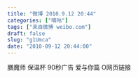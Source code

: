 ```yaml
---
title: "微博 2010.9.12 20:44"
categories: ["嘀咕"]
tags: ["来自微博 weibo.com"]
draft: false
slug: "g1Umca"
date: "2010-09-12 20:44:00"
---
```


<p>膳魔师 保温杯 90秒广告 爱与你篇 O网页链接 ​​​​</p>
